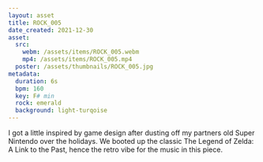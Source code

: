 ```yaml
---
layout: asset
title: ROCK_005
date_created: 2021-12-30
asset:
  src:
    webm: /assets/items/ROCK_005.webm
    mp4: /assets/items/ROCK_005.mp4
  poster: /assets/thumbnails/ROCK_005.jpg
metadata:
  duration: 6s
  bpm: 160
  key: F# min
  rock: emerald
  background: light-turqoise
---
```

I got a little inspired by game design after dusting off my partners old Super Nintendo over the holidays. We booted up the classic The Legend of Zelda: A Link to the Past, hence the retro vibe for the music in this piece.
